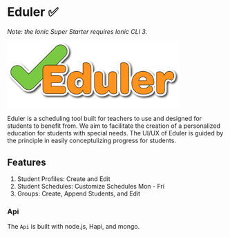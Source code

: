# Eduler ✅

_Note: the Ionic Super Starter requires Ionic CLI 3._

<img src="src/assets/imgs/Eduler.png" width="400" />

Eduler is a scheduling tool built for teachers to use and designed for students to benefit from. We aim to facilitate the creation of a personalized education for students with special needs. The UI/UX of Eduler is guided by the principle in easily conceptulizing progress for students.

## Features

1. Student Profiles: Create and Edit
2. Student Schedules: Customize Schedules Mon - Fri 
3. Groups: Create, Append Students, and Edit

### Api

The `Api` is built with node.js, Hapi, and mongo. 


